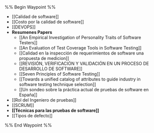 %% Begin Waypoint %%
- [[Calidad de software]]
- [[Costo por la calidad de software]]
- [[DEVOPS]]
- **Resumenes Papers**
	- [[An Empirical Investigation of Personality Traits of Software Testers]]
	- [[An Evaluation of Test Coverage Tools in Software Testing]]
	- [[Calidad en la inspección de requerimientos de software una propuesta de medicion]]
	- [[REVISIÓN, VERIFICACIÓN Y VALIDACIÓN EN UN PROCESO DE DESARROLLO DE SOFTWARE]]
	- [[Seven Principles of Software Testing]]
	- [[Towards a unified catalog of attributes to guide industry in software testing technique selection]]
	- [[Un sondeo sobre la práctica actual de pruebas de software en España]]
- [[Rol del Ingeniero de pruebas]]
- [[SCRUM]]
- **[[Técnicas para las pruebas de software]]**
- [[Tipos de defecto]]

%% End Waypoint %%
